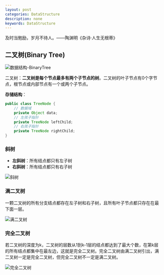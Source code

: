 ```yaml
---
layout: post
categories: DataStructure
description: none
keywords: DataStructure
---
```

及时当勉励，岁月不待人。——陶渊明《杂诗·人生无根蒂》

## 二叉树(Binary Tree)

![数据结构-BinaryTree](png\Java\数据结构-BinaryTree.png)

二叉树：**二叉树是每个节点最多有两个子节点的树**。二叉树的叶子节点有0个字节点，根节点或内部节点有一个或两个子节点。

**存储结构**：

```java
public class TreeNode {
    // 数据域
    private Object data;
    // 左孩子指针
    private TreeNode leftChild;
    // 右孩子指针
    private TreeNode rightChild;
}
```

### 斜树

- **左斜树**：所有结点都只有左子树
- **右斜树**：所有结点都只有右子树

![斜树](png/Java/数据结构-斜树.png)



### 满二叉树

一颗二叉树的所有分支结点都存在左子树和右子树，且所有叶子节点都只存在在最下面一层。

![满二叉树](png/Java/数据结构-满二叉树.png)



### 完全二叉树

若二叉树的深度为k，二叉树的层数从1到k-1层的结点都达到了最大个数，在第k层的所有结点都集中在最左边，这就是完全二叉树。完全二叉树由满二叉树引出，满二叉树一定是完全二叉树，但完全二叉树不一定是满二叉树。

![完全二叉树](png/Java/数据结构-完全二叉树.png)
